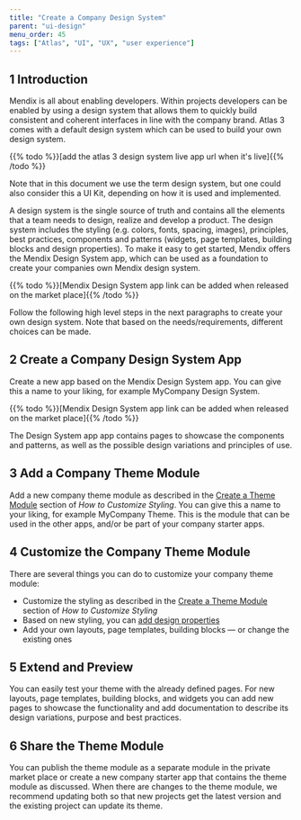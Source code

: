 ```yaml
---
title: "Create a Company Design System"
parent: "ui-design"
menu_order: 45
tags: ["Atlas", "UI", "UX", "user experience"]
---
```


## 1 Introduction

Mendix is all about enabling developers. Within projects developers can be enabled by using a design system that allows them to quickly build consistent and coherent interfaces in line with the company brand. Atlas 3 comes with a default design system which can be used to build your own design system.

{{% todo %}}[add the atlas 3 design system live app url when it's live]{{% /todo %}}

Note that in this document we use the term design system, but one could also consider this a UI Kit, depending on how it is used and implemented.

A design system is the single source of truth and contains all the elements that a team needs to design, realize and develop a product. The design system includes the styling (e.g. colors, fonts, spacing, images), principles, best practices, components and patterns (widgets, page templates, building blocks and design properties). To make it easy to get started, Mendix offers the Mendix Design System app, which can be used as a foundation to create your companies own Mendix design system.

{{% todo %}}[Mendix Design System app link can be added when released on the market place]{{% /todo %}}

Follow the following high level steps in the next paragraphs to create your own design system. Note that based on the needs/requirements, different choices can be made.

## 2 Create a Company Design System App

Create a new app based on the Mendix Design System app. You can give this a name to your liking, for example MyCompany Design System.

{{% todo %}}[Mendix Design System app link can be added when released on the market place]{{% /todo %}}

The Design System app app contains pages to showcase the components and patterns, as well as the possible design variations and principles of use.

## 3 Add a Company Theme Module

Add a new company theme module as described in the [Create a Theme Module](customize-styling-new#create-theme-mod) section of *How to Customize Styling*. You can give this a name to your liking, for example MyCompany Theme. This is the module that can be used in the other apps, and/or be part of your company starter apps.

## 4 Customize the Company Theme Module

There are several things you can do to customize your company theme module:

* Customize the styling as described in the [Create a Theme Module](customize-styling-new#create-theme-mod) section of *How to Customize Styling*
* Based on new styling, you can [add design properties](extend-design-properties)
* Add your own layouts, page templates, building blocks — or change the existing ones 

## 5 Extend and Preview

You can easily test your theme with the already defined pages. For new layouts, page templates, building blocks, and widgets you can add new pages to showcase the functionality and add documentation to describe its design variations, purpose and best practices.

## 6 Share the Theme Module

You can publish the theme module as a separate module in the private market place or create a new company starter app that contains the theme module as discussed. When there are changes to the theme module, we recommend updating both so that new projects get the latest version and the existing project can update its theme.
